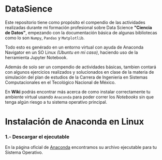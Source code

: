 # DataSience
Este repositorio tiene como propósito el compendio de las actividades realizadas durante mi formación profesional sobre Data Science **"Ciencia de Datos"**, empezando con la documentación básica de algunas bibliotecas como lo son `Numpy`, `Pandas` y `Matplotlib`.

Todo esto es genérado en un entorno virtual con ayuda de Anaconda Navigator en un SO Linux *(Ubuntu en mi caso)*, haciendo uso de la herramienta Jupyter Notebook.

Además de solo ser un compendio de actividades básicas, tambien contará con algunos ejercicios realizados y solucionados en clase de la materia de simulación del plan de estudios de la Carrera de Ingenieria en Sistemas Computacionales en el Tecológico Nacional de México.

En **Wiki** podrás encontrar más acerca de como instalar correctamente tu ambiente virtual usando `Anaconda` para poder correr los *Notebooks* sin que tenga algún riesgo a tu sistema operativo principal.

# Instalación de Anaconda en Linux
### 1.- Descargar el ejecutable
En la página oficial de [Anaconda](https://www.anaconda.com/download/success) encontramos su archivo ejecutable para tu Sistema Operativo.